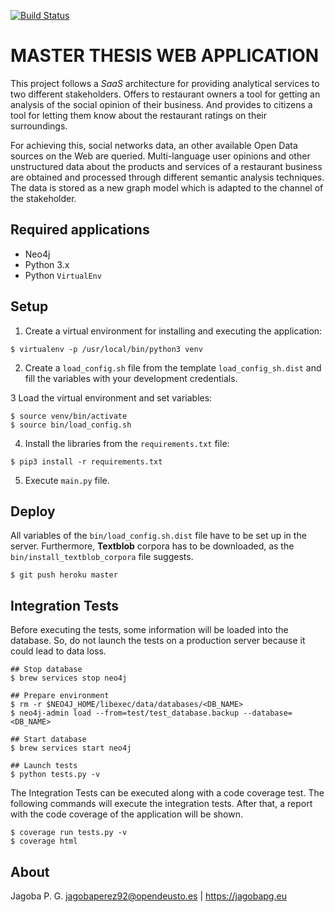 [![Build Status](https://travis-ci.com/jagoPG/pfm-web-application.svg?token=CcawYx3eF4wps3ZDbkyn&branch=master)](https://travis-ci.com/jagoPG/pfm-web-application)

# MASTER THESIS WEB APPLICATION # 
This project follows a *SaaS* architecture for providing analytical services
to two different stakeholders. Offers to restaurant owners a tool for getting
an analysis of the social opinion of their business. And provides to citizens
a tool for letting them know about the restaurant ratings on their surroundings.

For achieving this, social networks data, an other available Open Data sources
on the Web are queried. Multi-language user opinions and other unstructured data
about the products and services of a restaurant business are obtained and
processed through different semantic analysis techniques. The data is stored as
a new graph model which is adapted to the channel of the stakeholder.

## Required applications ##
- Neo4j
- Python 3.x
- Python `VirtualEnv`

## Setup ##
1. Create a virtual environment for installing and executing the application:
```shell
$ virtualenv -p /usr/local/bin/python3 venv
```

2. Create a `load_config.sh` file from the template `load_config_sh.dist` and fill the variables 
with your development credentials.

3 Load the virtual environment and set variables:
```shell
$ source venv/bin/activate
$ source bin/load_config.sh
```

4. Install the libraries from the `requirements.txt` file:
```shell
$ pip3 install -r requirements.txt
```

5. Execute `main.py` file.

## Deploy ##
All variables of the `bin/load_config.sh.dist` file have to be set up in the server. Furthermore, 
**Textblob** corpora has to be downloaded, as the `bin/install_textblob_corpora` file suggests.

```
$ git push heroku master
```

## Integration Tests ##
Before executing the tests, some information will be loaded into the database. So, do not launch
the tests on a production server because it could lead to data loss.

```shell
## Stop database
$ brew services stop neo4j

## Prepare environment
$ rm -r $NEO4J_HOME/libexec/data/databases/<DB_NAME>
$ neo4j-admin load --from=test/test_database.backup --database=<DB_NAME>

## Start database
$ brew services start neo4j

## Launch tests
$ python tests.py -v
```

The Integration Tests can be executed along with a code coverage test. The following commands will
execute the integration tests. After that, a report with the code coverage of the application will
be shown.

```shell
$ coverage run tests.py -v
$ coverage html
```

## About ##
Jagoba P. G. <jagobaperez92@opendeusto.es> | https://jagobapg.eu
